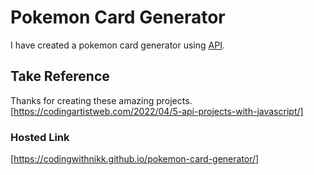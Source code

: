 # Pokemon Card Generator
I have created a pokemon card generator using [API](https://pokeapi.co/).

## Take Reference
Thanks for creating these amazing projects.
[https://codingartistweb.com/2022/04/5-api-projects-with-javascript/]

### Hosted Link
[https://codingwithnikk.github.io/pokemon-card-generator/]
